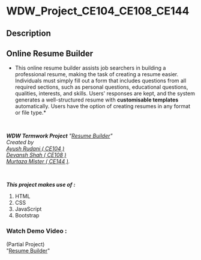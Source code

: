 # WDW_Project_CE104_CE108_CE144

## Description

<h2>Online Resume Builder</h2>

- This online resume builder assists job searchers in building a professional resume, making the task of creating a resume easier. Individuals must simply fill out a form that includes questions from all required sections, such as personal questions, educational questions, qualities, interests, and skills. Users' responses are kept, and the system generates a well-structured resume with **customisable templates** automatically. Users have the option of creating resumes in any format or file type.\*

<br>

_**WDW Termwork Project** "[Resume Builder](https://github.com/R-Ayush777/WDW_Project_CE104_CE108_CE144)"<br>Created by <br>[Ayush Rudani ( CE104 )](https://github.com/R-Ayush777)<br>[Devansh Shah ( CE108 )](https://github.com/shahdevansh28)<br>[Murtaza Mister ( CE144 )](https://github.com/MurtazaMister)._

<br>

_**This project makes use of :**_

1. HTML
2. CSS
3. JavaScript
4. Bootstrap

### Watch Demo Video :

(Partial Project)<br>
"[Resume Builder](https://drive.google.com/file/d/1X8XSruU315Ziyao32fiOv2zgZ8U-nqOP/view)"

<!-- <b><h3>Video Link : </b>https://drive.google.com/file/d/1X8XSruU315Ziyao32fiOv2zgZ8U-nqOP/view</h3> -->
<!-- This online resume builder simplifies the work of making a resume for job seekers by help them in creating a professional resume. Individuals must simply complete a form that includes questions from all needed fields, including personal questions, educational questions, traits, interests, and skills, among others. The answers given by the users are saved, and the system generates a well-structured resume automatically with costomisable templates. Users can produce resumes in any format and file type. -->
